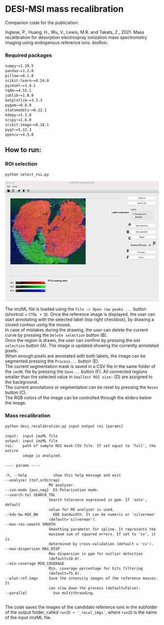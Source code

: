 # DESI-MSI mass recalibration

Companion code for the publication:

Inglese, P., Huang, H., Wu, V., Lewis, M.R. and Takats, Z., 2021. 
Mass recalibration for desorption electrospray ionization mass spectrometry 
imaging using endogenous reference ions. _bioRxiv_.

### Required packages

```
numpy~=1.19.5
pandas~=1.2.0
pillow~=8.1.0
scikit-learn~=0.24.0
pyimzml~=1.4.1
tqdm~=4.55.1
joblib~=1.0.0
matplotlib~=3.3.3
pygam~=0.8.0
statsmodels~=0.12.1
kdepy~=1.1.0
scipy~=1.6.0
scikit-image~=0.18.1
pyqt~=5.12.3
opencv~=4.5.0
```

## How to run:

### ROI selection

```
python select_roi.py
```

![gui](./tools/resources/screenshot.png)

The imzML file is loaded using the `File -> Open raw peaks ...` button
(shortcut = `CTRL + O`).
Once the reference image is displayed, the user can start annotating with the
selected label (top right checkbox), by drawing a closed contour using the mouse.  
In case of mistakes during the drawing, the user can delete the current curve by
pressing the `Delete selection` button (B).  
Once the region is drawn, the user
can confirm by pressing the `Add selection` button (A). The image is updated showing
the currently annotated pixels.  
When enough pixels are annotated with both labels, the image can be segmented
pressing the `Process...` button (E).  
The current segmentation mask is saved in a CSV file in the same folder of the `imzML` file by
pressing the `Save...` button (F). All connected regions smaller than the selected
value in `Smallest ROI size:` (D) are assigned to the background.  
The current annotations or segmentation can be reset by pressing the `Reset` button (C).  
The RGB colors of the image can be controlled through the sliders below the image.

### Mass recalibration

```
python desi_recalibration.py input output roi [params]

input:  input imzML file
output: input imzML file
roi:    path of sample ROI mask CSV file. If set equal to 'full', the entire  
        image is analyzed.
        
---- params ----

-h, --help            show this help message and exit
--analyzer {tof,orbitrap}
                    MS analyzer.
--ion-mode {pos,neg}  ES Polarization mode.
--search-tol SEARCH_TOL
                    Search tolerance expressed in ppm. If 'auto', default
                    value for MS analyzer is used.
--kde-bw KDE_BW       KDE bandwidth. It can be numeric or 'silverman'
                    (default='silverman').
--max-res-smooth SMOOTH
                    Smoothing parameter for spline. It represents the
                    maximum sum of squared errors. If set to 'cv', it is
                    determined by cross-validation (default = 'cv').
--max-dispersion MAX_DISP
                    Max dispersion in ppm for outlier detection
                    (default=10.0).
--min-coverage MIN_COVERAGE
                    Min. coverage percentage for hits filtering
                    (default=75.0).
--plot-ref-imgs     Save the intensity images of the reference masses. It
                    can slow down the process (default=False).
--parallel            Use multithreading.
                   
```

The code saves the images of the candidate reference ions in the subfolder of
the output folder, called `runID + '_recal_imgs'`, where `runID` is the name 
of the input imzML file.
